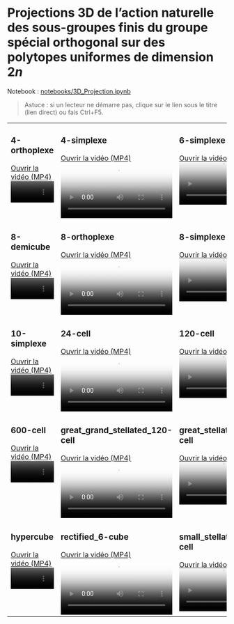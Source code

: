 # Projections 3D de l’action naturelle des sous-groupes finis du groupe spécial orthogonal sur des polytopes uniformes de dimension $2n$

Notebook : [notebooks/3D_Projection.ipynb](../notebooks/3D_Projection.ipynb)

> Astuce : si un lecteur ne démarre pas, clique sur le lien sous le titre (lien direct) ou fais Ctrl+F5.

<table>
<tr>
<td width="33%" valign="top">
  <h3>4-orthoplexe</h3>
  <a href="videos/4-orthoplexe.mp4">Ouvrir la vidéo (MP4)</a><br/>
  <video controls preload="metadata" playsinline width="100%" poster="assets/4-orthoplexe.gif">
    <source src="videos/4-orthoplexe.mp4" type="video/mp4">
  </video>
</td>
<td width="33%" valign="top">
  <h3>4-simplexe</h3>
  <a href="videos/4-simplexe.mp4">Ouvrir la vidéo (MP4)</a><br/>
  <video controls preload="metadata" playsinline width="100%" poster="assets/4-simplexe.gif">
    <source src="videos/4-simplexe.mp4" type="video/mp4">
  </video>
</td>
<td width="33%" valign="top">
  <h3>6-simplexe</h3>
  <a href="videos/6-simplexe.mp4">Ouvrir la vidéo (MP4)</a><br/>
  <video controls preload="metadata" playsinline width="100%" poster="assets/6-simplexe.gif">
    <source src="videos/6-simplexe.mp4" type="video/mp4">
  </video>
</td>
</tr>

<tr>
<td width="33%" valign="top">
  <h3>8-demicube</h3>
  <a href="videos/8-demicube.mp4">Ouvrir la vidéo (MP4)</a><br/>
  <video controls preload="metadata" playsinline width="100%" poster="assets/8-demicube.gif">
    <source src="videos/8-demicube.mp4" type="video/mp4">
  </video>
</td>
<td width="33%" valign="top">
  <h3>8-orthoplexe</h3>
  <a href="videos/8-orthoplexe.mp4">Ouvrir la vidéo (MP4)</a><br/>
  <video controls preload="metadata" playsinline width="100%" poster="assets/8-orthoplexe.gif">
    <source src="videos/8-orthoplexe.mp4" type="video/mp4">
  </video>
</td>
<td width="33%" valign="top">
  <h3>8-simplexe</h3>
  <a href="videos/8-simplexe.mp4">Ouvrir la vidéo (MP4)</a><br/>
  <video controls preload="metadata" playsinline width="100%" poster="assets/8-simplexe.gif">
    <source src="videos/8-simplexe.mp4" type="video/mp4">
  </video>
</td>
</tr>

<tr>
<td width="33%" valign="top">
  <h3>10-simplexe</h3>
  <a href="videos/10-simplexe.mp4">Ouvrir la vidéo (MP4)</a><br/>
  <video controls preload="metadata" playsinline width="100%" poster="assets/10-simplexe.gif">
    <source src="videos/10-simplexe.mp4" type="video/mp4">
  </video>
</td>
<td width="33%" valign="top">
  <h3>24-cell</h3>
  <a href="videos/24-cell.mp4">Ouvrir la vidéo (MP4)</a><br/>
  <video controls preload="metadata" playsinline width="100%" poster="assets/24-cell.gif">
    <source src="videos/24-cell.mp4" type="video/mp4">
  </video>
</td>
<td width="33%" valign="top">
  <h3>120-cell</h3>
  <a href="videos/120-cell.mp4">Ouvrir la vidéo (MP4)</a><br/>
  <video controls preload="metadata" playsinline width="100%" poster="assets/120-cell.gif">
    <source src="videos/120-cell.mp4" type="video/mp4">
  </video>
</td>
</tr>

<tr>
<td width="33%" valign="top">
  <h3>600-cell</h3>
  <a href="videos/600-cell.mp4">Ouvrir la vidéo (MP4)</a><br/>
  <video controls preload="metadata" playsinline width="100%" poster="assets/600-cell.gif">
    <source src="videos/600-cell.mp4" type="video/mp4">
  </video>
</td>
<td width="33%" valign="top">
  <h3>great_grand_stellated_120-cell</h3>
  <a href="videos/great_grand_stellated_120-cell.mp4">Ouvrir la vidéo (MP4)</a><br/>
  <video controls preload="metadata" playsinline width="100%" poster="assets/great_grand_stellated_120-cell.gif">
    <source src="videos/great_grand_stellated_120-cell.mp4" type="video/mp4">
  </video>
</td>
<td width="33%" valign="top">
  <h3>great_stellated_120-cell</h3>
  <a href="videos/great_stellated_120-cell.mp4">Ouvrir la vidéo (MP4)</a><br/>
  <video controls preload="metadata" playsinline width="100%" poster="assets/great_stellated_120-cell.gif">
    <source src="videos/great_stellated_120-cell.mp4" type="video/mp4">
  </video>
</td>
</tr>

<tr>
<td width="33%" valign="top">
  <h3>hypercube</h3>
  <a href="videos/hypercube.mp4">Ouvrir la vidéo (MP4)</a><br/>
  <video controls preload="metadata" playsinline width="100%" poster="assets/hypercube.gif">
    <source src="videos/hypercube.mp4" type="video/mp4">
  </video>
</td>
<td width="33%" valign="top">
  <h3>rectified_6-cube</h3>
  <a href="videos/rectified_6-cube.mp4">Ouvrir la vidéo (MP4)</a><br/>
  <video controls preload="metadata" playsinline width="100%" poster="assets/rectified_6-cube.gif">
    <source src="videos/rectified_6-cube.mp4" type="video/mp4">
  </video>
</td>
<td width="33%" valign="top">
  <h3>small_stellated_120-cell</h3>
  <a href="videos/small_stellated_120-cell.mp4">Ouvrir la vidéo (MP4)</a><br/>
  <video controls preload="metadata" playsinline width="100%" poster="assets/small_stellated_120-cell.gif">
    <source src="videos/small_stellated_120-cell.mp4" type="video/mp4">
  </video>
</td>
</tr>
</table>
